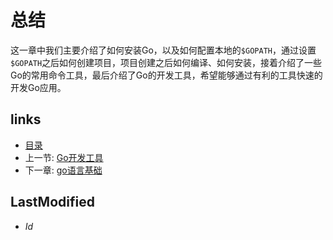 # 总结

这一章中我们主要介绍了如何安装Go，以及如何配置本地的`$GOPATH`，通过设置`$GOPATH`之后如何创建项目，项目创建之后如何编译、如何安装，接着介绍了一些Go的常用命令工具，最后介绍了Go的开发工具，希望能够通过有利的工具快速的开发Go应用。

## links
   * [目录](<preface.md>)
   * 上一节: [Go开发工具](<1.4.md>)
   * 下一章: [go语言基础](<2.md>)

## LastModified
   * $Id$
